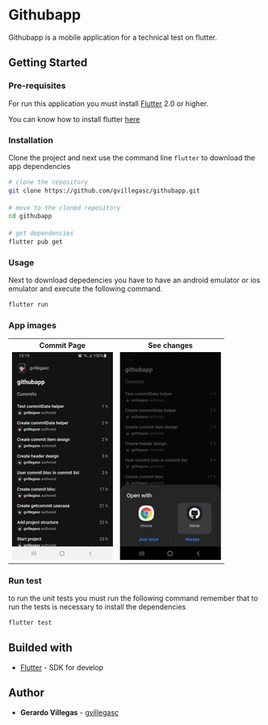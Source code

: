 # Githubapp

Githubapp is a mobile application for a technical test on flutter.

## Getting Started

### Pre-requisites

For run this application you must install [Flutter](https://flutter.dev/) 2.0 or higher.

You can know how to install flutter [here](https://flutter.dev/docs/get-started/install)

### Installation

Clone the project and next use the command line `flutter` to download the app dependencies

```bash
# clone the repository
git clone https://github.com/gvillegasc/githubapp.git

# move to the cloned repository
cd githubapp

# get dependencies
flutter pub get
```

### Usage

Next to download depedencies you have to have an android emulator or ios emulator and execute the following command.

```bash
flutter run
```

### App images

<table>
    <tr>
        <th>Commit Page</th>
        <th>See changes</th>
    </tr>
	<tr>
        <td><img src="./readme-images/commit-page.jpeg" alt="commit-page" width="200"/></td>
        <td><img src="./readme-images/see-changes.jpeg" alt="see-changes" width="200"/></td>
	</tr>
</table>

### Run test

to run the unit tests you must run the following command remember that to run the tests is necessary to install the dependencies

```bash
flutter test
```

## Builded with

- [Flutter](https://flutter.dev/) - SDK for develop

## Author

- **Gerardo Villegas** - [gvillegasc](https://github.com/gvillegasc)
